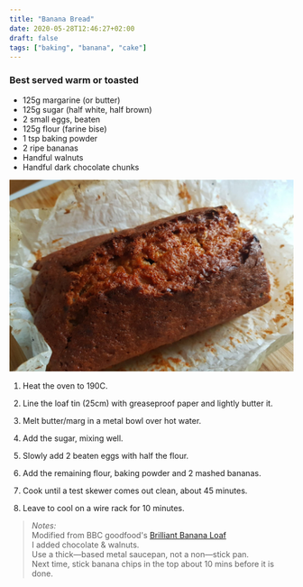 ```yaml
---
title: "Banana Bread"
date: 2020-05-28T12:46:27+02:00
draft: false
tags: ["baking", "banana", "cake"]
---
```


### Best served warm or toasted

- 125g margarine (or butter)
- 125g sugar (half white, half brown)
- 2 small eggs, beaten
- 125g flour (farine bise)
- 1 tsp baking powder
- 2 ripe bananas
- Handful walnuts
- Handful dark chocolate chunks

![Banana Bread](../bananabread.jpeg)

1. Heat the oven to 190C.

2. Line the loaf tin (25cm) with greaseproof paper and lightly butter it.

3. Melt butter/marg in a metal bowl over hot water.

4. Add the sugar, mixing well.

5. Slowly add 2 beaten eggs with half the flour.

4. Add the remaining flour, baking powder and 2 mashed bananas.

6. Cook until a test skewer comes out clean, about 45 minutes.

7. Leave to cool on a wire rack for 10 minutes.

> *Notes:* \
Modified from BBC goodfood's [Brilliant Banana Loaf](https://www.bbcgoodfood.com/recipes/brilliant-banana-loaf)\
I added chocolate & walnuts.\
Use a thick—based metal saucepan, not a non—stick pan.\
Next time, stick banana chips in the top about 10 mins before it is done.
